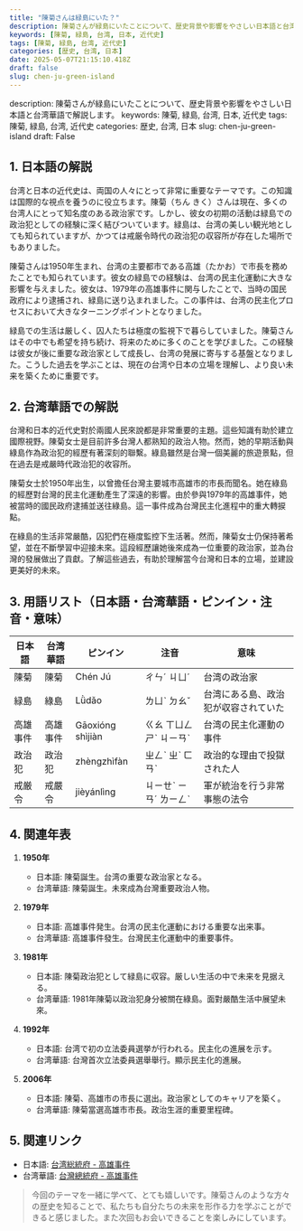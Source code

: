 ```yaml
---
title: "陳菊さんは緑島にいた？"
description: 陳菊さんが緑島にいたことについて、歴史背景や影響をやさしい日本語と台湾華語で解説します。
keywords: [陳菊, 緑島, 台湾, 日本, 近代史]
tags: [陳菊, 緑島, 台湾, 近代史]
categories: [歴史, 台湾, 日本]
date: 2025-05-07T21:15:10.418Z
draft: false
slug: chen-ju-green-island
---
```


description: 陳菊さんが緑島にいたことについて、歴史背景や影響をやさしい日本語と台湾華語で解説します。
keywords: 陳菊, 緑島, 台湾, 日本, 近代史
tags: 陳菊, 緑島, 台湾, 近代史
categories: 歴史, 台湾, 日本
slug: chen-ju-green-island
draft: False

## 1. 日本語の解説

台湾と日本の近代史は、両国の人々にとって非常に重要なテーマです。この知識は国際的な視点を養うのに役立ちます。陳菊（ちん きく）さんは現在、多くの台湾人にとって知名度のある政治家です。しかし、彼女の初期の活動は緑島での政治犯としての経験に深く結びついています。緑島は、台湾の美しい観光地としても知られていますが、かつては戒厳令時代の政治犯の収容所が存在した場所でもありました。

陳菊さんは1950年生まれ、台湾の主要都市である高雄（たかお）で市長を務めたことでも知られています。彼女の緑島での経験は、台湾の民主化運動に大きな影響を与えました。彼女は、1979年の高雄事件に関与したことで、当時の国民政府により逮捕され、緑島に送り込まれました。この事件は、台湾の民主化プロセスにおいて大きなターニングポイントとなりました。

緑島での生活は厳しく、囚人たちは極度の監視下で暮らしていました。陳菊さんはその中でも希望を持ち続け、将来のために多くのことを学びました。この経験は彼女が後に重要な政治家として成長し、台湾の発展に寄与する基盤となりました。こうした過去を学ぶことは、現在の台湾や日本の立場を理解し、より良い未来を築くために重要です。

## 2. 台湾華語での解説

台灣和日本的近代史對於兩國人民來說都是非常重要的主題。這些知識有助於建立國際視野。陳菊女士是目前許多台灣人都熟知的政治人物。然而，她的早期活動與綠島作為政治犯的經歷有著深刻的聯繫。綠島雖然是台灣一個美麗的旅遊景點，但在過去是戒嚴時代政治犯的收容所。

陳菊女士於1950年出生，以曾擔任台灣主要城市高雄市的市長而聞名。她在綠島的經歷對台灣的民主化運動產生了深遠的影響。由於參與1979年的高雄事件，她被當時的國民政府逮捕並送往綠島。這一事件成為台灣民主化進程中的重大轉捩點。

在綠島的生活非常嚴酷，囚犯們在極度監控下生活著。然而，陳菊女士仍保持著希望，並在不斷學習中迎接未來。這段經歷讓她後來成為一位重要的政治家，並為台灣的發展做出了貢獻。了解這些過去，有助於理解當今台灣和日本的立場，並建設更美好的未來。

## 3. 用語リスト（日本語・台湾華語・ピンイン・注音・意味）

| 日本語   | 台湾華語 | ピンイン  | 注音    | 意味                           |
|----------|----------|-----------|---------|--------------------------------|
| 陳菊     | 陳菊     | Chén Jú   | ㄔㄣˊ ㄐㄩˊ | 台湾の政治家                  |
| 緑島     | 綠島     | Lǜdǎo     | ㄌㄩˋ ㄉㄠˇ | 台湾にある島、政治犯が収容されていた |
| 高雄事件 | 高雄事件 | Gāoxióng shìjiàn | ㄍㄠ ㄒㄩㄥ ㄕˋ ㄐㄧㄢˋ | 台湾の民主化運動の事件         |
| 政治犯   | 政治犯   | zhèngzhìfàn | ㄓㄥˋ ㄓˋ ㄈㄢˋ | 政治的な理由で投獄された人    |
| 戒厳令   | 戒嚴令   | jièyánlìng | ㄐㄧㄝˋ ㄧㄢˊ ㄌㄧㄥˋ | 軍が統治を行う非常事態の法令  |

## 4. 関連年表

1. **1950年**
   - 日本語: 陳菊誕生。台湾の重要な政治家となる。
   - 台湾華語: 陳菊誕生。未來成為台灣重要政治人物。

2. **1979年**
   - 日本語: 高雄事件発生。台湾の民主化運動における重要な出来事。
   - 台湾華語: 高雄事件發生。台灣民主化運動中的重要事件。

3. **1981年**
   - 日本語: 陳菊政治犯として緑島に収容。厳しい生活の中で未来を見据える。
   - 台湾華語: 1981年陳菊以政治犯身分被關在綠島。面對嚴酷生活中展望未來。

4. **1992年**
   - 日本語: 台湾で初の立法委員選挙が行われる。民主化の進展を示す。
   - 台湾華語: 台灣首次立法委員選舉舉行。顯示民主化的進展。

5. **2006年**
   - 日本語: 陳菊、高雄市の市長に選出。政治家としてのキャリアを築く。
   - 台湾華語: 陳菊當選高雄市市長。政治生涯的重要里程碑。

## 5. 関連リンク  

- 日本語: [台湾総統府 - 高雄事件](https://www.president.gov.tw/NEWS/9748)
- 台湾華語: [台灣總統府 - 高雄事件](https://www.president.gov.tw/NEWS/9748)

>今回のテーマを一緒に学べて、とても嬉しいです。陳菊さんのような方々の歴史を知ることで、私たちも自分たちの未来を形作る力を学ぶことができると感じました。また次回もお会いできることを楽しみにしています。